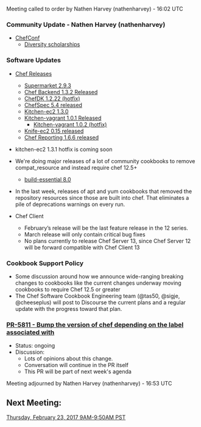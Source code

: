 Meeting called to order by Nathen Harvey (nathenharvey) -  16:02 UTC

### Community Update - Nathen Harvey (nathenharvey)

* [ChefConf](https://chefconf.chef.io/2017/)
  * [Diversity scholarships](https://chefconf.chef.io/2017/diversity-scholarship/)

### Software Updates

* [Chef Releases](https://discourse.chef.io/c/chef-release)
  * [Supermarket 2.9.3](https://discourse.chef.io/t/supermarket-2-9-3-released/10350)
  * [Chef Backend 1.3.2 Released](https://discourse.chef.io/t/chef-backend-1-3-2-released/10377)
  * [ChefDK 1.2.22 (hotfix)](https://discourse.chef.io/t/chefdk-1-2-22-hotfix-released/10353)
  * [ChefSpec 5.4 released](https://discourse.chef.io/t/chefspec-5-4-released/10391)
  * [Kitchen-ec2 1.3.0](https://discourse.chef.io/t/kitchen-ec2-1-3-0-released/10393)
  * [Kitchen-vagrant 1.0.1 Released](https://discourse.chef.io/t/kitchen-vagrant-1-0-1-released/10390)
    * [Kitchen-vagrant 1.0.2 (hotfix)](https://discourse.chef.io/t/kitchen-vagrant-1-0-2-hotfix-released/10400)
  * [Knife-ec2 0.15 released](https://discourse.chef.io/t/knife-ec2-0-15-released/10419/1)
  * [Chef Reporting 1.6.6 released](https://discourse.chef.io/t/chef-reporting-1-6-6-released/10428/1)
* kitchen-ec2 1.3.1 hotfix is coming soon
* We're doing major releases of a lot of community cookbooks to remove compat_resource and instead require chef 12.5+
  * [build-essential 8.0](https://supermarket.chef.io/cookbooks/build-essential)
* In the last week, releases of apt and yum cookbooks that removed the repository resources since those are built into chef. That eliminates a pile of deprecations warnings on every run.


* Chef Client
  * February’s release will be the last feature release in the 12 series.
  * March release will only contain critical bug fixes
  * No plans currently to release Chef Server 13, since Chef Server 12 will be forward compatible with Chef Client 13

### Cookbook Support Policy

* Some discussion around how we announce wide-ranging breaking changes to cookbooks like the current changes underway moving cookbooks to require Chef 12.5 or greater
* The Chef Software Cookbook Engineering team (@tas50, @sigje, @cheeseplus) will post to Discourse the current plans and a regular update with the progress toward that plan.

### [PR-5811 - Bump the version of chef depending on the label associated with](https://github.com/chef/chef/pull/5811)
* Status:  ongoing
* Discussion:
  * Lots of opinions about this change.
  * Conversation will continue in the PR itself
  * This PR will be part of next week's agenda

Meeting adjourned by Nathen Harvey (nathenharvey) -  16:53 UTC

## Next Meeting:

[Thursday, February 23, 2017 9AM-9:50AM PST](http://everytimezone.com/#2017-2-23,300,cn3)